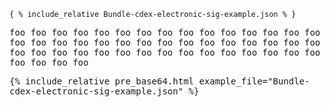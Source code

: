 ~~~
{ % include_relative Bundle-cdex-electronic-sig-example.json % }
~~~

<pre style="white-space: pre-wrap; word-wrap: break-word;">
foo foo foo foo foo foo foo foo foo foo foo foo foo foo foo foo foo foo foo foo foo foo foo foo foo foo foo foo foo foo foo foo foo foo foo foo foo foo foo foo foo foo foo foo foo foo foo foo foo
</pre>

<pre style="white-space: pre-wrap; word-wrap: break-word;">
{% include_relative pre_base64.html example_file="Bundle-cdex-electronic-sig-example.json" %}
</pre>
